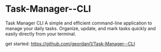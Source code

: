 # Task-Manager--CLI

Task Manager CLI
A simple and efficient command-line application to manage your daily tasks. Organize, update, and mark tasks quickly and easily directly from your terminal.


get started: https://github.com/geordani1/Task-Manager--CLI
